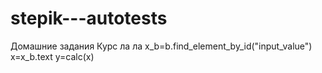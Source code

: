 # stepik---autotests
Домашние задания
Курс ла ла
x_b=b.find_element_by_id("input_value")
x=x_b.text
y=calc(x)

